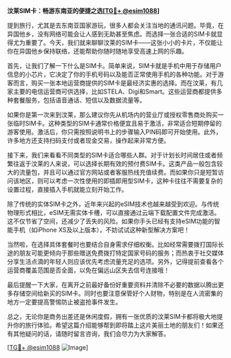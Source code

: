 **汶莱SIM卡：畅游东南亚的便捷之选[[TG💪+ @esim1088](https://t.me/s/esim1088)]**

提到旅行，尤其是去东南亚国家游玩，很多人都会关注当地的通讯问题。毕竟，在异国他乡，没有网络可能会让人感到无助甚至焦虑。而选择一张合适的SIM卡就显得尤为重要了。今天，我们就来聊聊汶莱的SIM卡——这张小小的卡片，不仅能让你在异国他乡保持联络，还能帮助你随时随地享受高速上网的乐趣。

首先，让我们了解一下什么是SIM卡。简单来说，SIM卡就是手机中用于存储用户信息的小芯片，它决定了你的手机号码以及能否正常使用手机的各种功能。对于游客而言，购买一张本地运营商提供的SIM卡是最经济实惠的选择。而在汶莱，有几家主要的电信运营商可供选择，比如STELA、Digi和Smart。这些运营商都提供多种套餐服务，包括语音通话、短信以及数据流量等。

如果你是第一次来到汶莱，那么建议你先从机场内的营业厅或授权零售商处购买一张临时SIM卡。这种类型的SIM卡通常价格便宜且易于激活，非常适合短期停留的游客使用。激活后，你只需按照说明书上的步骤输入PIN码即可开始使用。此外，许多地方还支持扫码支付或者现金交易，操作起来非常方便。

接下来，我们来看看不同类型的SIM卡适合哪些人群。对于计划长时间居住或者频繁往返于汶莱的人来说，可以选择长期有效的预付费SIM卡。这类产品一般包含较大的流量包，并且可以通过官方网站或者客服热线充值续费。而如果你只是短暂访问该地区，则可以考虑一次性使用的即插即用型SIM卡，这种卡往往不需要复杂的设置过程，直接插入手机就能立刻开始工作。

除了传统的实体SIM卡之外，近年来兴起的eSIM技术也越来越受到欢迎。与传统物理形式相比，eSIM无需实体卡槽，可以直接通过云端下载配置文件完成激活。这不仅节省了空间，还减少了丢失的风险。如果你手头已经有支持eSIM功能的智能手机（如iPhone XS及以上版本），不妨试试这种新型解决方案吧！

当然啦，在选择具体套餐时也要结合自身需求仔细权衡。比如经常需要拨打国际长途的朋友可能更倾向于那些赠送免费拨打特定国家号码的服务；而热衷于社交媒体分享生活点滴的年轻人则应该优先考虑流量充足的选项。另外，记得提前查看各个运营商覆盖范围是否全面，以免在偏远山区失去信号连接哦！

最后提醒一下大家，在离开之前最好备份好重要资料并清除不必要的数据以腾出更多存储空间给新买的SIM卡。同时也要注意保管好个人财物，特别是在人流密集的地方一定要提高警惕防止被盗抢事件发生。

总之，无论你是商务出差还是休闲度假，拥有一张优质的汶莱SIM卡都将极大地提升你的旅行体验。希望这篇介绍能够帮到即将踏上这片美丽土地的朋友们！如果还有其他疑问的话，请随时留言咨询，我们会尽力为大家解答。

[[TG💪+ @esim1088](https://t.me/s/esim1088) ![Image](https://i.postimg.cc/4NQfJmqS/Snipaste-2025-05-13-00-14-12.png)]